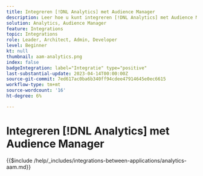 ```yaml
---
title: Integreren [!DNL Analytics] met Audience Manager
description: Leer hoe u kunt integreren [!DNL Analytics] met Audience Manager.
solution: Analytics, Audience Manager
feature: Integrations
topic: Integrations
role: Leader, Architect, Admin, Developer
level: Beginner
kt: null
thumbnail: aam-analytics.png
index: false
badgeIntegration: label="Integratie" type="positive"
last-substantial-update: 2023-04-14T00:00:00Z
source-git-commit: 7ed617ac0ba6b340ff94cdee47914645e0ec6615
workflow-type: tm+mt
source-wordcount: '16'
ht-degree: 6%

---
```



# Integreren [!DNL Analytics] met Audience Manager

{{$include /help/_includes/integrations-between-applications/analytics-aam.md}}
